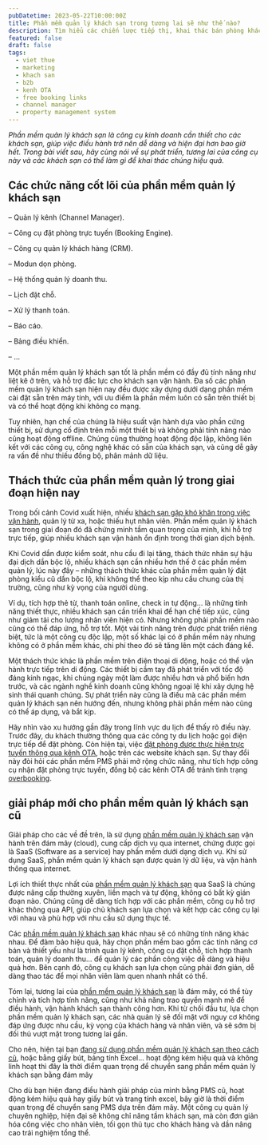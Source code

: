 ```yaml
---
pubDatetime: 2023-05-22T10:00:00Z
title: Phần mềm quản lý khách sạn trong tương lai sẽ như thế nào?
description: Tìm hiểu các chiến lược tiếp thị, khai thác bán phòng khách sạn hiệu quả trong chuỗi bài viết sau của nhavantuonglai để áp dụng và đem lại hiệu quả thiết thực cho giải pháp của bạn.
featured: false
draft: false
tags:
  - viet thue
  - marketing
  - khach san
  - b2b
  - kenh OTA
  - free booking links
  - channel manager
  - property management system
---
```


_Phần mềm quản lý khách sạn là công cụ kinh doanh cần thiết cho các khách sạn, giúp việc điều hành trở nên dễ dàng và hiện đại hơn bao giờ hết. Trong bài viết sau, hãy cùng nói về sự phát triển, tương lai của công cụ này và các khách sạn có thể làm gì để khai thác chúng hiệu quả._

## Các chức năng cốt lõi của phần mềm quản lý khách sạn

– Quản lý kênh (Channel Manager).

– Công cụ đặt phòng trực tuyến (Booking Engine).

– Công cụ quản lý khách hàng (CRM).

– Modun dọn phòng.

– Hệ thống quản lý doanh thu.

– Lịch đặt chỗ.

– Xử lý thanh toán.

– Báo cáo.

– Bảng điều khiển.

– …

Một phần mềm quản lý khách sạn tốt là phần mềm có đầy đủ tính năng như liệt kê ở trên, và hỗ trợ đắc lực cho khách sạn vận hành. Đa số các phần mềm quản lý khách sạn hiện nay đều được xây dựng dưới dạng phần mềm cài đặt sẵn trên máy tính, với ưu điểm là phần mềm luôn có sẵn trên thiết bị và có thể hoạt động khi không co mạng.

Tuy nhiên, hạn chế của chúng là hiệu suất vận hành dựa vào phần cứng thiết bị, sử dụng cố định trên mỗi một thiết bị và không phải tính năng nào cũng hoạt động offline. Chúng cũng thường hoạt động độc lập, không liên kết với các công cụ, công nghệ khác có sẵn của khách sạn, và cũng dễ gây ra vấn đề như thiếu đồng bộ, phân mảnh dữ liệu.

## Thách thức của phần mềm quản lý trong giai đoạn hiện nay

Trong bối cảnh Covid xuất hiện, nhiều [khách sạn gặp khó khăn trong việc vận hành](https://nhavantuonglai.com/posts/), quản lý từ xa, hoặc thiếu hụt nhân viên. Phần mềm quản lý khách sạn trong giai đoạn đó đã chứng minh tầm quan trọng của mình, khi hỗ trợ trực tiếp, giúp nhiều khách sạn vận hành ổn định trong thời gian dịch bệnh.

Khi Covid dần được kiểm soát, nhu cầu đi lại tăng, thách thức nhân sự hậu đại dịch dần bộc lộ, nhiều khách sạn cần nhiều hơn thế ở các phần mềm quản lý, lúc này đây – những thách thức khác của phần mềm quản lý đặt phòng kiểu cũ dần bộc lộ, khi không thể theo kịp nhu cầu chung của thị trường, cũng như kỳ vọng của người dùng.

Ví dụ, tích hợp thẻ từ, thanh toán online, check in tự động… là những tính năng thiết thực, nhiều khách sạn cần triển khai để hạn chế tiếp xúc, cũng như giảm tải cho lượng nhân viên hiện có. Nhưng không phải phần mềm nào cũng có thể đáp ứng, hỗ trợ tốt. Một vài tính năng trên được phát triển riêng biệt, tức là một công cụ độc lập, một số khác lại có ở phần mềm này nhưng không có ở phần mềm khác, chi phí theo đó sẽ tăng lên một cách đáng kể.

Một thách thức khác là phần mềm trên điện thoại di động, hoặc có thể vận hành trực tiếp trên di động. Các thiết bị cầm tay đã phát triển với tốc độ đáng kinh ngạc, khi chúng ngày một làm được nhiều hơn và phổ biến hơn trước, và các ngành nghề kinh doanh cũng không ngoại lệ khi xây dựng hệ sinh thái quanh chúng. Sự phát triển này cũng là điều mà các phần mềm quản lý khách sạn nên hướng đến, nhưng không phải phần mềm nào cũng có thể áp dụng, và bắt kịp.

Hãy nhìn vào xu hướng gần đây trong lĩnh vực du lịch để thấy rõ điều này. Trước đây, du khách thường thông qua các công ty du lịch hoặc gọi điện trực tiếp để đặt phòng. Còn hiện tại, việc [đặt phòng được thực hiện trực tuyến thông qua kênh OTA](https://nhavantuonglai.com/posts/), hoặc trên các website khách sạn. Sự thay đổi này đòi hỏi các phần mềm PMS phải mở rộng chức năng, như tích hợp công cụ nhận đặt phòng trực tuyến, đồng bộ các kênh OTA để tránh tình trạng [overbooking](https://nhavantuonglai.com/posts/overbooking-nguy-hiem-nhu-the-nao).

## giải pháp mới cho phần mềm quản lý khách sạn cũ

Giải pháp cho các về đề trên, là sử dụng [phần mềm quản lý khách sạn](https://nhavantuonglai.com/posts/) vận hành trên đám mây (cloud), cung cấp dịch vụ qua internet, chứng được gọi là SaaS (Software as a service) hay phần mềm dưới dạng dịch vụ. Khi sử dụng SaaS, phần mềm quản lý khách sạn được quản lý dữ liệu, và vận hành thông qua internet.

Lợi ích thiết thực nhất của [phần mềm quản lý khách sạn](https://nhavantuonglai.com/posts/) qua SaaS là chúng được nâng cấp thường xuyên, liền mạch và tự động, không có bất kỳ gián đoạn nào. Chúng cũng dễ dàng tích hợp với các phần mềm, công cụ hỗ trợ khác thông qua API, giúp chủ khách sạn lựa chọn và kết hợp các công cụ lại với nhau và phù hợp với nhu cầu sử dụng thực tế.

Các [phần mềm quản lý khách sạn](https://nhavantuonglai.com/posts/) khác nhau sẽ có những tính năng khác nhau. Để đảm bảo hiệu quả, hãy chọn phần mềm bao gồm các tính năng cơ bản và thiết yếu như là trình quản lý kênh, công cụ đặt chỗ, tích hợp thanh toán, quản lý doanh thu… để quản lý các phần công việc dễ dàng và hiệu quả hơn. Bên cạnh đó, công cụ khách sạn lựa chọn cũng phải đơn giản, dễ dàng thao tác để mọi nhân viên làm quen nhanh nhất có thể.

Tóm lại, tương lai của [phần mềm quản lý khách sạn](https://nhavantuonglai.com/posts/) là đám mây, có thể tùy chỉnh và tích hợp tính năng, cũng như khả năng trao quyền mạnh mẽ để điều hành, vận hành khách sạn thành công hơn. Khi từ chối đầu tư, lựa chọn phần mềm quản lý khách sạn, các nhà quản lý sẽ đối mặt với nguy cơ không đáp ứng được nhu cầu, kỳ vọng của khách hàng và nhân viên, và sẽ sớm bị đối thủ vượt mặt trong tương lai gần.

Cho nên, hiện tại bạn [đang sử dụng phần mềm quản lý khách sạn theo cách cũ](https://nhavantuonglai.com/posts/khi-nao-nen-dung-phan-mem-quan-ly-khach-san-mien-phi), hoặc bằng giấy bút, bảng tính Excel… hoạt động kém hiệu quả và không linh hoạt thì đây là thời điểm quan trọng để chuyển sang phần mềm quản lý khách sạn bằng đám mây

Cho dù bạn hiện đang điều hành giải pháp của mình bằng PMS cũ, hoạt động kém hiệu quả hay giấy bút và trang tính excel, bây giờ là thời điểm quan trọng để chuyển sang PMS dựa trên đám mây. Một công cụ quản lý chuyên nghiệp, hiện đại sẽ không chỉ nâng tầm khách sạn, mà còn đơn giản hóa công việc cho nhân viên, tối gọn thủ tục cho khách hàng và dần nâng cao trải nghiệm tổng thể.
